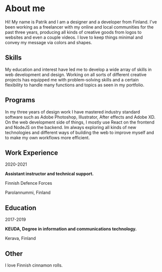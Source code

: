 # About me

Hi! My name is Patrik and I am a designer and a developer from Finland.
I've been working as a freelancer with my online and local communities for the past three years,
producing all kinds of creative goods from logos to websites and even a couple videos.
I love to keep things minimal and convey my message via colors and shapes.

## Skills

My education and interest have led me to develop a wide array of skills in web development and design.
Working on all sorts of different creative projects has equipped me with problem-solving skills and
a certain flexibility to handle many functions and topics as seen in my portfolio.

## Programs

In my three years of design work I have mastered industry standard software such as Adobe Photoshop,
Illustrator, After effects and Adobe XD. On the web development side of things, I mostly use React on the frontend
and NodeJS on the backend. Im always exploring all kinds of new technologies and different ways of building the web to
improve myself and to make my own workflows more efficient.

## Work Experience

2020-2021

**Assistant instructor and technical support.**

Finnish Defence Forces

Parolannummi, Finland

## Education

2017-2019

**KEUDA, Degree in information and communications technology.**

Kerava, Finland

## Other

I love Finnish cinnamon rolls.
